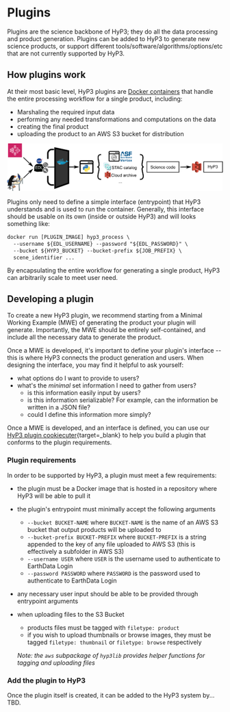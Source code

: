 # Plugins
Plugins are the science backbone of HyP3; they do all the data processing and product generation.
Plugins can be added to HyP3 to generate new science products, or support different
tools/software/algorithms/options/etc that are not currently supported by HyP3.

## How plugins work
At their most basic level, HyP3 plugins are [Docker containers](https://www.docker.com/resources/what-container) that
handle the entire processing workflow for a single product, including:

* Marshaling the required input data
* performing any needed transformations and computations on the data
* creating the final product
* uploading the product to an AWS S3 bucket for distribution

![Plugin flowchart](images/HyP3-plugin.png)

Plugins only need to define a simple interface (entrypoint) that HyP3 understands and is used to run the container.
Generally, this interface should be usable on its own (inside or outside HyP3) and will looks something like:

```
docker run [PLUGIN_IMAGE] hyp3_process \
  --username ${EDL_USERNAME} --password "${EDL_PASSWORD}" \
  --bucket ${HYP3_BUCKET} --bucket-prefix ${JOB_PREFIX} \
  scene_identifier ...
```

By encapsulating the entire workflow for generating a single product, HyP3 can arbitrarily scale to meet user need. 

## Developing a plugin
To create a new HyP3 plugin, we recommend starting from a Minimal Working Example (MWE) of generating
the product your plugin will generate. Importantly, the MWE should be entirely self-contained, and
include all the necessary data to generate the product.

Once a MWE is developed, it's important to define your plugin's interface  -- this is where HyP3 connects
the product generation and users. When designing the interface, you may find it helpful to ask yourself:

* what options do I want to provide to users?
* what's the *minimal* set information I need to gather from users?
    * is this information easily input by users?
    * is this information serializable? For example, can the information be written in a JSON file?
    * could I define this information more simply?

Once a MWE is developed, and an interface is defined, you can use our 
[HyP3 plugin cookiecuter](https://github.com/ASFHyP3/hyp3-cookiecutter){target=_blank}
to help you build a plugin that conforms to the plugin requirements.

### Plugin requirements
In order to be supported by HyP3, a plugin must meet a few requirements:

* the plugin must be a Docker image that is hosted in a repository where HyP3 will be able to pull it
* the plugin's entrypoint must minimally accept the following arguments
    * `--bucket BUCKET-NAME` where `BUCKET-NAME` is the name of an AWS S3 bucket that output products will be uploaded to
    * `--bucket-prefix BUCKET-PREFIX` where `BUCKET-PREFIX` is a string appended to the key of any file uploaded to AWS S3
    (this is effectively a subfolder in AWS S3)
    * `--username USER` where `USER` is the username used to authenticate to EarthData Login
    * `--password PASSWORD` where `PASSWORD` is the password used to authenticate to EarthData Login
* any necessary user input should be able to be provided through entrypoint arguments
* when uploading files to the S3 Bucket
    * products files must be tagged with `filetype: product`
    * if you wish to upload thumbnails or browse images, they must be tagged `filetype: thumbnail` or `filetype: browse`
      respectively
    
    *Note: the `aws` subpackage of `hyp3lib` provides helper functions for tagging and uploading files*

### Add the plugin to HyP3
Once the plugin itself is created, it can be added to the HyP3 system by... TBD.
